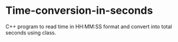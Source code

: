 # Time-conversion-in-seconds
 C++ program to read time in HH:MM:SS format and convert into total seconds using class.
 
 
